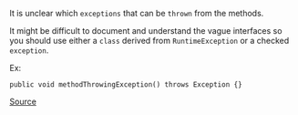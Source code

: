 It is unclear which `exceptions` that can be `thrown` from the methods.

It might be difficult to document and understand the vague interfaces so you should use either a `class` derived from `RuntimeException` or a checked `exception`.

Ex:

```
public void methodThrowingException() throws Exception {}
```

[Source](http://pmd.sourceforge.net/pmd-5.3.2/pmd-java/rules/java/typeresolution.html#SignatureDeclareThrowsException)
